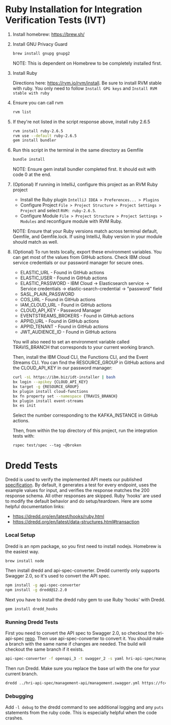 # Ruby Installation for Integration Verification Tests (IVT)

1. Install homebrew: https://brew.sh/

2. Install GNU Privacy Guard
    ```bash
    brew install gnupg gnupg2
    ```
    NOTE: This is dependent on Homebrew to be completely installed first.

3. Install Ruby

    Directions here: https://rvm.io/rvm/install. Be sure to install RVM stable with ruby. You only need to follow `Install GPG keys` and `Install RVM stable with ruby`
4. Ensure you can call rvm
    ```bash
    rvm list
    ```
5. If they're not listed in the script response above, install ruby 2.6.5  
    ```bash
    rvm install ruby-2.6.5
    rvm use --default ruby-2.6.5
    gem install bundler
    ```
    
6. Run this script in the terminal in the same directory as Gemfile
    ```bash
    bundle install
    ```
    NOTE: Ensure gem install bundler completed first. It should exit with code 0 at the end.
    
7. (Optional) If running in IntelliJ, configure this project as an RVM Ruby project

    * Install the Ruby plugin `IntelliJ IDEA > Preferences... > Plugins`
    * Configure Project `File > Project Structure > Project Settings > Project` and select `RVM: ruby-2.6.5`.
    * Configure Module `File > Project Structure > Project Settings > Modules` and reconfigure module with RVM Ruby.
    
    NOTE: Ensure that your Ruby versions match across terminal default, Gemfile, and Gemfile.lock. If using IntelliJ, Ruby version in your module should match as well.

8. (Optional) To run tests locally, export these environment variables. You can get most of the values from GitHub actions. Check IBM cloud service credentials or our password manager for secure ones.

    - ELASTIC_URL - Found in GitHub actions
    - ELASTIC_USER - Found in GitHub actions
    - ELASTIC_PASSWORD - IBM Cloud -> Elasticsearch service -> Service credentials -> elastic-search-credential -> "password" field
    - SASL_PLAIN_PASSWORD
    - COS_URL - Found in GitHub actions
    - IAM_CLOUD_URL - Found in GitHub actions
    - CLOUD_API_KEY - Password Manager
    - EVENTSTREAMS_BROKERS - Found in GitHub actions
    - APPID_URL - Found in GitHub actions
    - APPID_TENANT - Found in GitHub actions
    - JWT_AUDIENCE_ID - Found in GitHub actions

   You will also need to set an environment variable called TRAVIS_BRANCH that corresponds to your current working branch.
   
   Then, install the IBM Cloud CLI, the Functions CLI, and the Event Streams CLI. You can find the RESOURCE_GROUP in GitHub actions and the CLOUD_API_KEY in our password manager:
   ```bash
   curl -sL https://ibm.biz/idt-installer | bash
   bx login --apikey {CLOUD_API_KEY}
   bx target -g {RESOURCE_GROUP}
   bx plugin install cloud-functions
   bx fn property set --namespace {TRAVIS_BRANCH}
   bx plugin install event-streams
   bx es init
   ```
           
   Select the number corresponding to the KAFKA_INSTANCE in GitHub actions.
    
   Then, from within the top directory of this project, run the integration tests with:
     
    ```rspec test/spec --tag ~@broken```
    
# Dredd Tests
Dredd is used to verify the implemented API meets our published [specification](https://github.com/Alvearie/hri-api-spec/blob/main/management-api/management.yml).
By default, it generates a test for every endpoint, uses the example values for input, and verifies the response matches the 200 response schema. All other responses are skipped. Ruby 'hooks' are used to modify the default behavior and do setup/teardown. 
Here are some helpful documentation links:
* https://dredd.org/en/latest/hooks/ruby.html
* https://dredd.org/en/latest/data-structures.html#transaction

### Local Setup
Dredd is an npm package, so you first need to install nodejs. Homebrew is the easiest way.  
```bash
brew install node
```
Then install dredd and api-spec-converter. Dredd currently only supports Swagger 2.0, so it's used to convert the API spec.
```bash
npm install -g api-spec-converter
npm install -g dredd@12.2.0
```
Next you have to install the dredd ruby gem to use Ruby 'hooks' with Dredd.
```bash
gem install dredd_hooks
```

### Running Dredd Tests
First you need to convert the API spec to Swagger 2.0, so checkout the hri-api-spec [repo](https://github.com/Alvearie/hri-api-spec).
Then use api-spec-converter to convert it. You should make a branch with the same name if changes are needed. The build will checkout the same branch if it exists. 
```bash
api-spec-converter -f openapi_3 -t swagger_2 -s yaml hri-api-spec/management-api/management.yml > hri-api-spec/management-api/management.swagger.yml
```
Then run Dredd.  Make sure you replace the base url with the one for your current branch. 
```bash
dredd ../hri-api-spec/management-api/management.swagger.yml https://fc40a048.us-south.apigw.appdomain.cloud/hri --sorted --language=ruby --hookfiles=test/spec/*_helper.rb --hookfiles=test/spec/dredd_hooks.rb --hooks-worker-connect-timeout=5000
```

### Debugging
Add `-l debug` to the dredd command to see additional logging and any `puts` statements from the ruby code. This is especially helpful when the code crashes.
